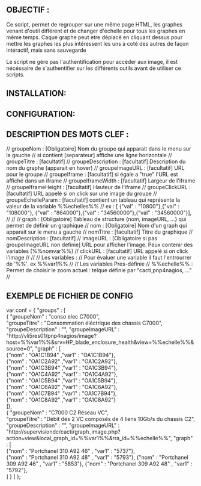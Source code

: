 
OBJECTIF :
----------
   Ce script, permet de regrouper sur une même page HTML, les graphes venant d'outil différent et de changer d'échelle pour tous les graphes en même temps.
   Caque graphe peut etre déplacé en cliquant dessus pour mettre les graphes les plus intéressent les uns à coté des autres de façon intéractif, mais sans sauvegarde

   Le script ne gére pas l'authentification pour accéder aux image, il est nécéssaire de s'authentifier sur les différents outils avant de utiliser ce scripts.

INSTALLATION:
-------------

CONFIGURATION:
--------------


DESCRIPTION DES MOTS CLEF :
---------------------------
// groupeNom 			: [Obligatoire] Nom du groupe qui apparait dans le menu sur la gauche
//                         si contient [separateur] affiche une ligne horizontale
// groupeTitre 			: [facultatif] 
// groupeDescription 	: [facultatif] Description du nom du graphe (apparait en hover)
// groupeImageURL		: [facultatif] URL pour le groupe
// groupeIframe			: [facultatif] si égale a "true"  l'URL est affiché dans un iframe
// groupeIframeWidth 	: [facultatif] Largeur de l'iframe 
// groupeIframeHeight 	: [facultatif] Hauteur de l'iframe
// groupeClickURL       : [facultatif] URL appelé si on click sur une image du groupe
// groupeEchelleParam   : [facultatif] contient un tableau qui représente la valeur de la variable %%echelles%% 
//                         ex : [ {"val" : "10800"},{"val" : "108000"},	{"val" : "864000"},{"val" : "34560000"},{"val" : "34560000"}],
// 
//
// graph				: [Obligatoire] Tableau de structure {nom, imageURL, ...} qui permet de définir un graphique
// nom 					: [Obligatoire] Nom d'un graph qui apparait sur le menu a gauche 
// nomTitre          	: [facultatif]  Titre du graphique 
// nomDescription       : [facultatif] 
// imageURL 			: [Obligatoire si pas groupeImageURL non définie] URL pour afficher l'image. Peux contenir des variables (%%nomvar%%)
// clickURL             : [facultatif] URL appelé si on click  l'image
//
//
// Les variables :
//    Pour évaluer une variable il faut l'entrourrer de '%%'.    ex %%var1%%
// 
// Les variables Pres-définie
//      %%echelle%% : Permet de choisir le zoom actuel : telque définie par "cacti,pnp4nagios, ..."
// 


EXEMPLE DE FICHIER DE CONFIG
----------------------------
var conf = { 
	"groups" : [  
	    {	"groupeNom" : "conso elec C7000",     
	    	"groupeTitre" : "Consommation éléctrique des chassis C7000",
			"groupeDescription" : "",
			"groupeImageURL" : "http://vli5res01/pnp4nagios/image?host=%%var1%%&srv=HP_blade_enclosure_health&view=%%echelle%%&source=0",
	    	"graph" : [    
				{"nom" : "OA1C1B94"		,"var1" : "OA1C1B94"},  
				{"nom" : "OA1C2A92"		,"var1" : "OA1C2A92"},  
			    {"nom" : "OA1C3B94"		,"var1" : "OA1C3B94"},  
				{"nom" : "OA1C4A92"		,"var1" : "OA1C4A92"},  
				{"nom" : "OA1C5B94"		,"var1" : "OA1C5B94"},  
				{"nom" : "OA1C6A92"		,"var1" : "OA1C6A92"},  
				{"nom" : "OA1C7B94"		,"var1" : "OA1C7B94"},  
				{"nom" : "OA1C8A92"		,"var1" : "OA1C8A92"}   
			]},   
		{	"groupeNom" : "C7000 C2 Réseau VC",     
	    	"groupeTitre" : "Débit  des 2 VC composés de 4 liens 10Gb/s du chassis C2",
			"groupeDescription" : "",
			"groupeImageURL" : "http://supervisiondc/cacti/graph_image.php?action=view&local_graph_id=%%var1%%&rra_id=%%echelle%%",
	    	"graph" : [    
				{"nom" : "Portchanel 310 A92 46"	, "var1" : "5737"},  
				{"nom" : "Portchanel 310 A92 48"	, "var1" : "5793"}, 
				{"nom" : "Portchanel 309 A92 46"	, "var1" : "5853"}, 
				{"nom" : "Portchanel 309 A92 48"	, "var1" : "5792"}, 		
			]
		}
	]
};

